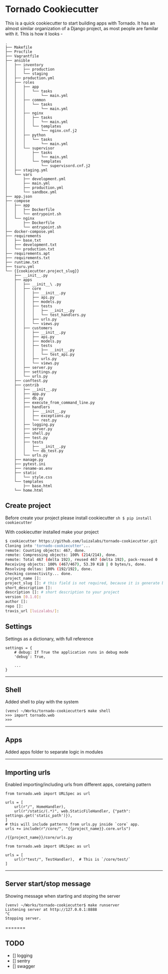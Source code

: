 Tornado Cookiecutter 
===================

This is a quick cookiecutter to start building apps with Tornado.
It has an almost similar organization of a Django project, as most people are
familar with it. This is how it looks -

    .
    ├── Makefile
    ├── Procfile
    ├── Vagrantfile
    ├── ansible
    │   ├── inventory
    │   │   ├── production
    │   │   └── staging
    │   ├── production.yml
    │   ├── roles
    │   │   ├── app
    │   │   │   └── tasks
    │   │   │       └── main.yml
    │   │   ├── common
    │   │   │   └── tasks
    │   │   │       └── main.yml
    │   │   ├── nginx
    │   │   │   ├── tasks
    │   │   │   │   └── main.yml
    │   │   │   └── templates
    │   │   │       └── nginx.cnf.j2
    │   │   ├── python
    │   │   │   └── tasks
    │   │   │       └── main.yml
    │   │   └── supervisor
    │   │       ├── tasks
    │   │       │   └── main.yml
    │   │       └── templates
    │   │           └── supervisord.cnf.j2
    │   ├── staging.yml
    │   └── vars
    │       ├── development.yml
    │       ├── main.yml
    │       ├── production.yml
    │       └── sandbox.yml
    ├── app.json
    ├── compose
    │   ├── app
    │   │   ├── Dockerfile
    │   │   └── entrypoint.sh
    │   └── nginx
    │       ├── Dockerfile
    │       └── entrypoint.sh
    ├── docker-compose.yml
    ├── requirements
    │   ├── base.txt
    │   ├── development.txt
    │   └── production.txt
    ├── requirements.apt
    ├── requirements.txt
    ├── runtime.txt
    ├── tsuru.yml
    └── {{cookiecutter.project_slug}}
        ├── __init__.py
        ├── apps
        │   ├── __init__\ .py
        │   ├── core
        │   │   ├── __init__.py
        │   │   ├── api.py
        │   │   ├── models.py
        │   │   ├── tests
        │   │   │   ├── __init__.py
        │   │   │   └── test_handlers.py
        │   │   ├── urls.py
        │   │   └── views.py
        │   ├── customers
        │   │   ├── __init__.py
        │   │   ├── api.py
        │   │   ├── models.py
        │   │   ├── tests
        │   │   │   ├── __init__.py
        │   │   │   └── test_api.py
        │   │   ├── urls.py
        │   │   └── views.py
        │   ├── server.py
        │   ├── settings.py
        │   └── urls.py
        ├── conftest.py
        ├── contrib
        │   ├── __init__.py
        │   ├── app.py
        │   ├── db.py
        │   ├── execute_from_command_line.py
        │   ├── handlers
        │   │   ├── __init__.py
        │   │   ├── exceptions.py
        │   │   └── rest.py
        │   ├── logging.py
        │   ├── server.py
        │   ├── shell.py
        │   ├── test.py
        │   ├── tests
        │   │   ├── __init__.py
        │   │   └── db_test.py
        │   └── urls.py
        ├── manage.py
        ├── pytest.ini
        ├── rename-as.env
        ├── static
        │   └── style.css
        └── templates
            ├── base.html
        └── home.html

## Create project ##

Before create your project please install cookiecutter
```sh $ pip install cookiecutter ```

With cookiecutter installed make your project
```sh
$ cookiecutter https://github.com/luizalabs/tornado-cookiecutter.git
Cloning into 'tornado-cookiecutter'...
remote: Counting objects: 467, done.
remote: Compressing objects: 100% (214/214), done.
remote: Total 467 (delta 192), reused 467 (delta 192), pack-reused 0
Receiving objects: 100% (467/467), 53.39 KiB | 0 bytes/s, done.
Resolving deltas: 100% (192/192), done.
Checking connectivity... done.
project_name []:
project_slug []: # this field is not required, because it is generate based at a project_name
short_description []:
description []: # short description to your project
version [0.1.0]:
author []:
repo []:
travis_url [luizalabs/]:
```

## Settings ##
Settings as a dictionary, with full reference

    settings = {
        # debug: If True the application runs in debug mode
        'debug': True,

        ...
    }

***
## Shell ##
Added shell to play with the system

    (venv) ~/Works/tornado-cookiecutter$ make shell
    >>> import tornado.web
    >>>

***
## Apps ##
Added apps folder to separate logic in modules

***
## Importing urls ##
Enabled importing/including urls from different apps, coretaing pattern

    from tornado.web import URLSpec as url

    urls = [
        url(r"/", HomeHandler),
        url(r"/static/(.*)", web.StaticFileHandler, {"path": settings.get('static_path')}),
    ]
    # this will include patterns from urls.py inside `core` app.
    urls += include(r"/core/", "{{project_name}}.core.urls")

`/{{project_name}}/core/urls.py`

    from tornado.web import URLSpec as url

    urls = [
        url(r"test/", TestHandler),  # This is `/core/test/`
    ]

***
## Server start/stop message ##
Showing message when starting and stoping the server

    (venv) ~/Works/tornado-cookiecutter$ make runserver
    Listening server at http://127.0.0.1:8888
    ^C
    Stopping server.
=======

## TODO

- [] logging
- [] sentry
- [] swagger
